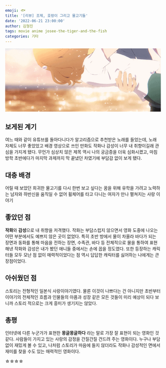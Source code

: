 ```yaml
---
emoji: 🐟
title: '[리뷰] 조제, 호랑이 그리고 물고기들'
date: '2022-06-21 23:00:00'
author: 김형진
tags: movie anime josee-the-tiger-and-the-fish
categories: 기타
---
```


![josee](1.gif)

## 보게된 계기
여느 때와 같이 유튜브를 돌아다니다가 알고리즘으로 추천받은 노래를 들었는데, 노래 자체도 너무 좋았었고 배경 영상으로 쓰인 만화도 작화나 감성이 너무 내 취향이길래 관심을 가지게 됐다. 무언가 심상치 않은 제목 역시 나의 궁금증을 더욱 심화시켰고, 마침 방학 초반에다가 마지막 과제까지 막 끝냈던 차였기에 부담감 없이 보게 됐다.

## 대충 배경
어릴 때 보았던 희귀한 물고기를 다시 한번 보고 싶다는 꿈을 위해 유학을 가려고 노력하는 남자와 하반신을 움직일 수 없어 휠체어를 타고 다니는 여자가 만나 펼쳐지는 사랑 이야기 

## 좋았던 점
**작화**와 **감성**으로 내 취향을 저격했다. 작화는 부담스럽지 않으면서 영화 도중에 나오는 어떤 부분에서도 예쁘지 않은 곳이 없었다. 특히 초반 방에서 물이 차올라 바다가 되는 장면과 동화를 통해 마음을 전하는 장면, 수족관, 바다 등 전체적으로 물을 통하여 표현해낸 작화와 감성은 내가 봤던 애니들 중에서는 손에 꼽을 정도였다. 또한 등장하는 캐릭터들 모두 모난 점 없이 매력적이었다는 점 역시 답답한 캐릭터를 싫어하는 나에게는 큰 장점이었다.

## 아쉬웠던 점
스토리는 전형적인 일본식 사랑이야기였다. 물론 이것이 나쁘다는 건 아니지만 초반부터 이야기의 전체적인 흐름과 인물들의 아픔과 성장 같은 모든 것들이 미리 예상이 되다 보니까 스토리 적으로는 크게 흥미가 생기지는 않았다.

## 총평
인터넷에 다른 누군가가 표현한 **몽글몽글하다** 라는 말로 가장 잘 표현이 되는 영화인 것 같다. 사람들이 가지고 있는 사랑의 감정을 간질간질 건드려 주는 영화이다. 누구나 부담없이 재밌게 볼 수 있고, 나처럼 스토리가 마음에 들지 않더라도 작화나 감성적인 면에서 재미를 찾을 수도 있는 매력적인 영화이다.

☆☆☆☆

```toc

```